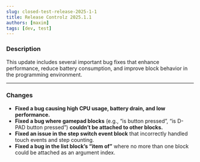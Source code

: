 ```yaml
---
slug: closed-test-release-2025-1-1
title: Release Controlz 2025.1.1
authors: [maxim]
tags: [dev, test]
---
```


### Description

This update includes several important bug fixes that enhance performance, reduce battery consumption, and improve block behavior in the programming environment.

<!-- truncate -->
---

### Changes

- **Fixed a bug causing high CPU usage, battery drain, and low performance.**
- **Fixed a bug where gamepad blocks** (e.g., “is button pressed”, “is D-PAD button pressed”) **couldn’t be attached to other blocks.**
- **Fixed an issue in the step switch event block** that incorrectly handled touch events and step counting.
- **Fixed a bug in the list block’s “item of”** where no more than one block could be attached as an argument index.
